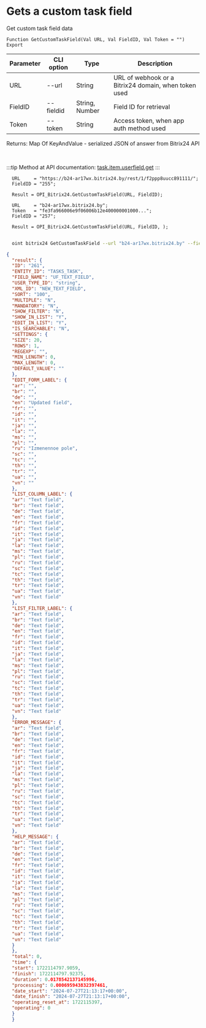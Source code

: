 ﻿---
sidebar_position: 4
---

# Gets a custom task field
 Get custom task field data



`Function GetCustomTaskField(Val URL, Val FieldID, Val Token = "") Export`

  | Parameter | CLI option | Type | Description |
  |-|-|-|-|
  | URL | --url | String | URL of webhook or a Bitrix24 domain, when token used |
  | FieldID | --fieldid | String, Number | Field ID for retrieval |
  | Token | --token | String | Access token, when app auth method used |

  
  Returns:  Map Of KeyAndValue - serialized JSON of answer from Bitrix24 API

<br/>

:::tip
Method at API documentation: [task.item.userfield.get](https://dev.1c-bitrix.ru/rest_help/tasks/task/userfield/get.php)
:::
<br/>


```bsl title="Code example"
  URL     = "https://b24-ar17wx.bitrix24.by/rest/1/f2ppp8uucc891111/";
  FieldID = "255";
  
  Result = OPI_Bitrix24.GetCustomTaskField(URL, FieldID);
  
  URL     = "b24-ar17wx.bitrix24.by";
  Token   = "fe3fa966006e9f06006b12e400000001000...";
  FieldID = "257";
  
  Result = OPI_Bitrix24.GetCustomTaskField(URL, FieldID, );
```



```sh title="CLI command example"
    
  oint bitrix24 GetCustomTaskField --url "b24-ar17wx.bitrix24.by" --fieldid "257" --token "fe3fa966006e9f06006b12e400000001000..."

```

```json title="Result"
{
  "result": {
  "ID": "261",
  "ENTITY_ID": "TASKS_TASK",
  "FIELD_NAME": "UF_TEXT_FIELD",
  "USER_TYPE_ID": "string",
  "XML_ID": "NEW_TEXT_FIELD",
  "SORT": "100",
  "MULTIPLE": "N",
  "MANDATORY": "N",
  "SHOW_FILTER": "N",
  "SHOW_IN_LIST": "Y",
  "EDIT_IN_LIST": "Y",
  "IS_SEARCHABLE": "N",
  "SETTINGS": {
  "SIZE": 20,
  "ROWS": 1,
  "REGEXP": "",
  "MIN_LENGTH": 0,
  "MAX_LENGTH": 0,
  "DEFAULT_VALUE": ""
  },
  "EDIT_FORM_LABEL": {
  "ar": "",
  "br": "",
  "de": "",
  "en": "Updated field",
  "fr": "",
  "id": "",
  "it": "",
  "ja": "",
  "la": "",
  "ms": "",
  "pl": "",
  "ru": "Izmenennoe pole",
  "sc": "",
  "tc": "",
  "th": "",
  "tr": "",
  "ua": "",
  "vn": ""
  },
  "LIST_COLUMN_LABEL": {
  "ar": "Text field",
  "br": "Text field",
  "de": "Text field",
  "en": "Text field",
  "fr": "Text field",
  "id": "Text field",
  "it": "Text field",
  "ja": "Text field",
  "la": "Text field",
  "ms": "Text field",
  "pl": "Text field",
  "ru": "Text field",
  "sc": "Text field",
  "tc": "Text field",
  "th": "Text field",
  "tr": "Text field",
  "ua": "Text field",
  "vn": "Text field"
  },
  "LIST_FILTER_LABEL": {
  "ar": "Text field",
  "br": "Text field",
  "de": "Text field",
  "en": "Text field",
  "fr": "Text field",
  "id": "Text field",
  "it": "Text field",
  "ja": "Text field",
  "la": "Text field",
  "ms": "Text field",
  "pl": "Text field",
  "ru": "Text field",
  "sc": "Text field",
  "tc": "Text field",
  "th": "Text field",
  "tr": "Text field",
  "ua": "Text field",
  "vn": "Text field"
  },
  "ERROR_MESSAGE": {
  "ar": "Text field",
  "br": "Text field",
  "de": "Text field",
  "en": "Text field",
  "fr": "Text field",
  "id": "Text field",
  "it": "Text field",
  "ja": "Text field",
  "la": "Text field",
  "ms": "Text field",
  "pl": "Text field",
  "ru": "Text field",
  "sc": "Text field",
  "tc": "Text field",
  "th": "Text field",
  "tr": "Text field",
  "ua": "Text field",
  "vn": "Text field"
  },
  "HELP_MESSAGE": {
  "ar": "Text field",
  "br": "Text field",
  "de": "Text field",
  "en": "Text field",
  "fr": "Text field",
  "id": "Text field",
  "it": "Text field",
  "ja": "Text field",
  "la": "Text field",
  "ms": "Text field",
  "pl": "Text field",
  "ru": "Text field",
  "sc": "Text field",
  "tc": "Text field",
  "th": "Text field",
  "tr": "Text field",
  "ua": "Text field",
  "vn": "Text field"
  }
  },
  "total": 0,
  "time": {
  "start": 1722114797.9059,
  "finish": 1722114797.92375,
  "duration": 0.0178542137145996,
  "processing": 0.000695943832397461,
  "date_start": "2024-07-27T21:13:17+00:00",
  "date_finish": "2024-07-27T21:13:17+00:00",
  "operating_reset_at": 1722115397,
  "operating": 0
  }
  }
```
